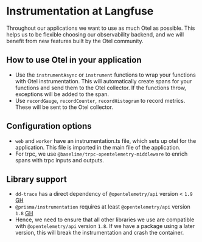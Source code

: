 # Instrumentation at Langfuse

Throughout our applications we want to use as much Otel as possible. This helps us to be flexible choosing our observability backend, and we will benefit from new features built by the Otel community.

## How to use Otel in your application

- Use the `instrumentAsync` or `instrument` functions to wrap your functions with Otel instrumentation. This will automatically create spans for your functions and send them to the Otel collector. If the functions throw, exceptions will be added to the span.
- Use `recordGauge`, `recordCounter`, `recordHistogram` to record metrics. These will be sent to the Otel collector.

## Configuration options

- `web` and `worker` have an instrumentation.ts file, which sets up otel for the application. This file is imported in the main file of the application.
- For trpc, we use `@baselime/trpc-opentelemetry-middleware` to enrich spans with trpc inputs and outputs.

## Library support

- `dd-trace` has a direct dependency of `@opentelemetry/api` version < `1.9` [GH](https://github.com/DataDog/dd-trace-js/blob/ed9b0b30f7b0283579a9bf8c18e1f9deab18fecf/package.json#L81)
- `@prisma/instrumentation` requires at least `@opentelemetry/api` version `1.8` [GH](https://github.com/prisma/prisma/blob/d780290b13754420abcfa5d7592f02049c6cc005/packages/instrumentation/package.json#L25)
- Hence, we need to ensure that all other libraries we use are compatible with `@opentelemetry/api` version `1.8`. If we have a package using a later version, this will break the instrumentation and crash the container.
